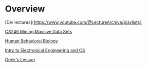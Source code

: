 # Overview

[Div lectures]{https://www.youtube.com/@LectureArchive/playlists}

[CS246 Mining Massive Data Sets](https://www.youtube.com/playlist?list=PLoCMsyE1cvdVnCgHk43vRy7PVTVWJ6WVR)

[Human Behavioral Biology](https://www.youtube.com/playlist?list=PL848F2368C90DDC3D)

[Intro to Electronical Engineering and CS](https://www.youtube.com/playlist?list=PL9B24A6A9D5754E70)

[Geek's Lesson](https://www.youtube.com/@GeeksLesson)

